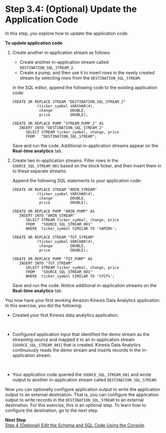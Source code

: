 # Step 3\.4: \(Optional\) Update the Application Code<a name="get-started-update-appcode"></a>

In this step, you explore how to update the application code\. 

**To update application code**

1. Create another in\-application stream as follows:
   + Create another in\-application stream called `DESTINATION_SQL_STREAM_2`\.
   + Create a pump, and then use it to insert rows in the newly created stream by selecting rows from the `DESTINATION_SQL_STREAM`\.

   In the SQL editor, append the following code to the existing application code:

   ```
   CREATE OR REPLACE STREAM "DESTINATION_SQL_STREAM_2" 
              (ticker_symbol VARCHAR(4), 
               change        DOUBLE, 
               price         DOUBLE);
   
   CREATE OR REPLACE PUMP "STREAM_PUMP_2" AS 
      INSERT INTO "DESTINATION_SQL_STREAM_2"
         SELECT STREAM ticker_symbol, change, price 
         FROM   "DESTINATION_SQL_STREAM";
   ```

   Save and run the code\. Additional in\-application streams appear on the **Real\-time analytics** tab\.

1. Create two in\-application streams\. Filter rows in the `SOURCE_SQL_STREAM_001` based on the stock ticker, and then insert them in to these separate streams\. 

   Append the following SQL statements to your application code:

   ```
   CREATE OR REPLACE STREAM "AMZN_STREAM" 
              (ticker_symbol VARCHAR(4), 
               change        DOUBLE, 
               price         DOUBLE);
   
   CREATE OR REPLACE PUMP "AMZN_PUMP" AS 
      INSERT INTO "AMZN_STREAM"
         SELECT STREAM ticker_symbol, change, price 
         FROM   "SOURCE_SQL_STREAM_001"
         WHERE  ticker_symbol SIMILAR TO '%AMZN%';
   
   CREATE OR REPLACE STREAM "TGT_STREAM" 
              (ticker_symbol VARCHAR(4), 
               change        DOUBLE, 
               price         DOUBLE);
   
   CREATE OR REPLACE PUMP "TGT_PUMP" AS 
      INSERT INTO "TGT_STREAM"
         SELECT STREAM ticker_symbol, change, price 
         FROM   "SOURCE_SQL_STREAM_001"
         WHERE  ticker_symbol SIMILAR TO '%TGT%';
   ```

   Save and run the code\. Notice additional in\-application streams on the **Real\-time analytics** tab\.

You now have your first working Amazon Kinesis Data Analytics application\. In this exercise, you did the following: 
+ Created your first Kinesis data analytics application\.

   
+ Configured application input that identified the demo stream as the streaming source and mapped it to an in\-application stream \(`SOURCE_SQL_STREAM_001`\) that is created\. Kinesis Data Analytics continuously reads the demo stream and inserts records in the in\-application stream\.

   
+ Your application code queried the `SOURCE_SQL_STREAM_001` and wrote output to another in\-application stream called `DESTINATION_SQL_STREAM`\. 

Now you can optionally configure application output to write the application output to an external destination\. That is, you can configure the application output to write records in the `DESTINATION_SQL_STREAM` to an external destination\. For this exercise, this is an optional step\. To learn how to configure the destination, go to the next step\.

**Next Step**  
[Step 4 \(Optional\) Edit the Schema and SQL Code Using the Console](console-feature-summary.md)\.